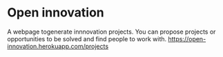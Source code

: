 # Open innovation
A webpage togenerate innnovation projects. You can propose projects or opportunities to be solved and find people to work with.
https://open-innovation.herokuapp.com/projects
